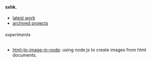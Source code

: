 #### sxhk.

- [latest work](https://github.com/sxhk0/workerstrator)
- [archived projects](https://github.com/sxhkarchive)

###### experiments

- [html-to-image-in-node](html-to-image-in-node): using node.js to create images from html documents.

